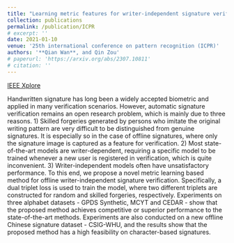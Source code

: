 ```yaml
---
title: "Learning metric features for writer-independent signature verification using dual triplet loss"
collection: publications
permalink: /publication/ICPR
# excerpt: ''
date: 2021-01-10
venue: '25th international conference on pattern recognition (ICPR)'
authors: '**Qian Wan**, and Qin Zou'
# paperurl: 'https://arxiv.org/abs/2307.10811'
# citation: ''
---
```


<a href='https://ieeexplore.ieee.org/abstract/document/9413091'>IEEE Xplore</a>

Handwritten signature has long been a widely accepted biometric and applied in many verification scenarios. However, automatic signature verification remains an open research problem, which is mainly due to three reasons. 1) Skilled forgeries generated by persons who imitate the original writing pattern are very difficult to be distinguished from genuine signatures. It is especially so in the case of offline signatures, where only the signature image is captured as a feature for verification. 2) Most state-of-the-art models are writer-dependent, requiring a specific model to be trained whenever a new user is registered in verification, which is quite inconvenient. 3) Writer-independent models often have unsatisfactory performance. To this end, we propose a novel metric learning based method for offline writer-independent signature verification. Specifically, a dual triplet loss is used to train the model, where two different triplets are constructed for random and skilled forgeries, respectively. Experiments on three alphabet datasets - GPDS Synthetic, MCYT and CEDAR - show that the proposed method achieves competitive or superior performance to the state-of-the-art methods. Experiments are also conducted on a new offline Chinese signature dataset - CSIG-WHU, and the results show that the proposed method has a high feasibility on character-based signatures.